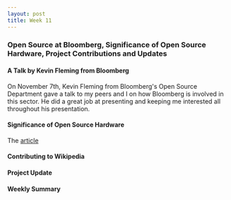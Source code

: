 ```yaml
---
layout: post
title: Week 11
---
```


### Open Source at Bloomberg, Significance of Open Source Hardware, Project Contributions and Updates

#### A Talk by Kevin Fleming from Bloomberg

On November 7th, Kevin Fleming from Bloomberg's Open Source Department gave a talk to my peers and I on how Bloomberg is involved in this sector. 
He did a great job at presenting and keeping me interested all throughout his presentation. 

#### Significance of Open Source Hardware

The [article](https://opensource.com/article/19/11/coreboot-system76-laptops?utm_campaign=intrel)


#### Contributing to Wikipedia
#### Project Update
#### Weekly Summary

